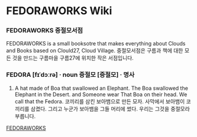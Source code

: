 # FEDORAWORKS Wiki


### FEDORAWORKS 중절모서점
FEDORAWORKS is a small booksotre that makes everything about Clouds and Books based on Clould27, Cloud Village.
중절모서점은 구름과 책에 대한 모든 것을 만드는 구름마을 구름27에 위치한 작은 서점입니다. 

### FEDORA [fɪˈdɔːrə] · noun    중절모 [중절모] · 명사 
1. A hat made of Boa that swallowed an Elephant. The Boa swallowed the Elephant in the Desert. and Someone wear That Boa on their head. We call that the Fedora. 코끼리를 삼킨 보아뱀으로 만든 모자. 사막에서 보아뱀이 코끼리를 삼켰다. 그리고 누군가 보아뱀을 그들 머리에 썼다. 우리는 그것을 중절모라 부릅니다.

<a href="https://www.notion.so/fedoraworks/FEDORAWORKS-13e570c4139343ef9d531fa7f25f617c">FEDORAWORKS</a>
